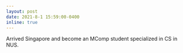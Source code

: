 ```yaml
---
layout: post
date: 2021-8-1 15:59:00-0400
inline: true
---
```


Arrived Singapore and become an MComp student specialized in CS in NUS.
